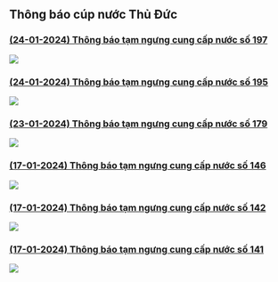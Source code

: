 ## Thông báo cúp nước Thủ Đức

### [(24-01-2024) Thông báo tạm ngưng cung cấp nước số 197](https://www.capnuocthuduc.vn/images/2024/th_ng_b_o_c_p_n_c_ph_ng_b_nh_chi_u_ng_van_b_c_-_signed_3_.pdf)

![](images/news_0_0.png)

### [(24-01-2024) Thông báo tạm ngưng cung cấp nước số 195](https://www.capnuocthuduc.vn/images/2024/th_ng_b_o_ng_n_c_p.linh_ng_p.linh_t_y_25-01-2024_-_signed_3_.pdf)

![](images/news_1_0.png)

### [(23-01-2024) Thông báo tạm ngưng cung cấp nước số 179](https://www.capnuocthuduc.vn/images/2024/240122-tb_-_tam_ngung_cung_cap_nuoc_khu_do_thi_moi_an_khanh_-_signed_3_.pdf)

![](images/news_2_0.png)

### [(17-01-2024) Thông báo tạm ngưng cung cấp nước số 146](https://www.capnuocthuduc.vn/images/2024/240116-tb-tam_ngung_cung_cap_nuoc_khu_th_apak_-_signed_3_.pdf)

![](images/news_3_0.png)

### [(17-01-2024) Thông báo tạm ngưng cung cấp nước số 142](https://www.capnuocthuduc.vn/images/2024/th_ng_b_o_ng_n_c_hi_p_b_nh_ch_nh_16.01.24_-_signed_3_.pdf)

![](images/news_4_0.png)

### [(17-01-2024) Thông báo tạm ngưng cung cấp nước số 141](https://www.capnuocthuduc.vn/images/2024/th_ng_b_o_ng_n_c_p.linh_chi_u_16.01.24_-_signed_3_.pdf)

![](images/news_5_0.png)
